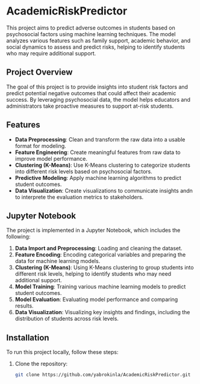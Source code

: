 # AcademicRiskPredictor

This project aims to predict adverse outcomes in students based on psychosocial factors using machine learning techniques. The model analyzes various features such as family support, academic behavior, and social dynamics to assess and predict risks, helping to identify students who may require additional support.

## Project Overview

The goal of this project is to provide insights into student risk factors and predict potential negative outcomes that could affect their academic success. By leveraging psychosocial data, the model helps educators and administrators take proactive measures to support at-risk students.

## Features

- **Data Preprocessing**: Clean and transform the raw data into a usable format for modeling.
- **Feature Engineering**: Create meaningful features from raw data to improve model performance.
- **Clustering (K-Means)**: Use K-Means clustering to categorize students into different risk levels based on psychosocial factors.
- **Predictive Modeling**: Apply machine learning algorithms to predict student outcomes.
- **Data Visualization**: Create visualizations to communicate insights andn to interprete the evaluation metrics to stakeholders.

## Jupyter Notebook

The project is implemented in a Jupyter Notebook, which includes the following:

1. **Data Import and Preprocessing**: Loading and cleaning the dataset.
2. **Feature Encoding**: Encoding categorical variables and preparing the data for machine learning models.
3. **Clustering (K-Means)**: Using K-Means clustering to group students into different risk levels, helping to identify students who may need additional support.
4. **Model Training**: Training various machine learning models to predict student outcomes.
5. **Model Evaluation**: Evaluating model performance and comparing results.
6. **Data Visualization**: Visualizing key insights and findings, including the distribution of students across risk levels.

## Installation

To run this project locally, follow these steps:

1. Clone the repository:
   ```bash
   git clone https://github.com/yabrokinla/AcademicRiskPredictor.git
